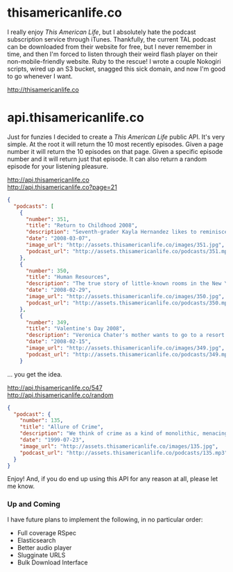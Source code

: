 # thisamericanlife.co

I really enjoy *This American Life*, but I absolutely hate the podcast subscription service through iTunes. Thankfully, the current TAL podcast can be downloaded from their website for free, but I never remember in time, and then I'm forced to listen through their weird flash player on their non-mobile-friendly website. Ruby to the rescue! I wrote a couple Nokogiri scripts, wired up an S3 bucket, snagged this sick domain, and now I'm good to go whenever I want.

http://thisamericanlife.co

# api.thisamericanlife.co

Just for funzies I decided to create a *This American Life* public API. It's very simple. At the root it will return the 10 most recently episodes. Given a page number it will return the 10 episodes on that page. Given a specific episode number and it will return just that episode. It can also return a random episode for your listening pleasure.

http://api.thisamericanlife.co <br />
http://api.thisamericanlife.co?page=21

```json
{
  "podcasts": [
    {
      "number": 351,
      "title": "Return to Childhood 2008",
      "description": "Seventh-grader Kayla Hernandez likes to reminisce about when she was a child, back in fifth grade. She visits her school, where her fifth grade class met, and looks at her old books, thinks about what happened there.",
      "date": "2008-03-07",
      "image_url": "http://assets.thisamericanlife.co/images/351.jpg",
      "podcast_url": "http://assets.thisamericanlife.co/podcasts/351.mp3"
    },
    {
      "number": 350,
      "title": "Human Resources",
      "description": "The true story of little-known rooms in the New York City Board of Education building. Teachers are told to report there instead of their classrooms. No reason is usually given.",
      "date": "2008-02-29",
      "image_url": "http://assets.thisamericanlife.co/images/350.jpg",
      "podcast_url": "http://assets.thisamericanlife.co/podcasts/350.mp3"
    },
    {
      "number": 349,
      "title": "Valentine's Day 2008",
      "description": "Veronica Chater's mother wants to go to a resort in Mexico with a friend. Her father, a former cop with an extravagant sense of security, prepares as if she's headed for a war zone. This, and other stories about couples, that happen decades after the moment their eyes meet.",
      "date": "2008-02-15",
      "image_url": "http://assets.thisamericanlife.co/images/349.jpg",
      "podcast_url": "http://assets.thisamericanlife.co/podcasts/349.mp3"
    }
```

&hellip; you get the idea.

http://api.thisamericanlife.co/547 <br />
http://api.thisamericanlife.co/random

```json
{
  "podcast": {
    "number": 135,
    "title": "Allure of Crime",
    "description": "We think of crime as a kind of monolithic, menacing presence. But there are many kinds of crimes and many kinds of criminals. Through our crimes, we express who we are. Today we hear of three different criminals and three different kinds of crimes.",
    "date": "1999-07-23",
    "image_url": "http://assets.thisamericanlife.co/images/135.jpg",
    "podcast_url": "http://assets.thisamericanlife.co/podcasts/135.mp3"
  }
}
```

Enjoy! And, if you do end up using this API for any reason at all, please let me know.

### Up and Coming

I have future plans to implement the following, in no particular order:

* Full coverage RSpec
* Elasticsearch
* Better audio player
* Slugginate URLS
* Bulk Download Interface